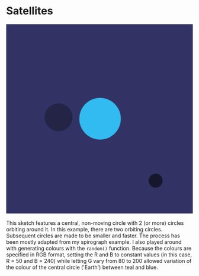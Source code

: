 # Satellites

![](screenshot.png)

This sketch features a central, non-moving circle with 2 (or more) circles orbiting around it. 
In this example, there are two orbiting circles. 
Subsequent circles are made to be smaller and faster. 
The process has been mostly adapted from my spirograph example. 
I also played around with generating colours with the `random()` function. 
Because the colours are specified in RGB format, setting the R and B to constant values (in this case, R = 50 and B = 240) while letting G vary from 80 to 200 
allowed variation of the colour of the central circle ('Earth') between teal and blue. 
